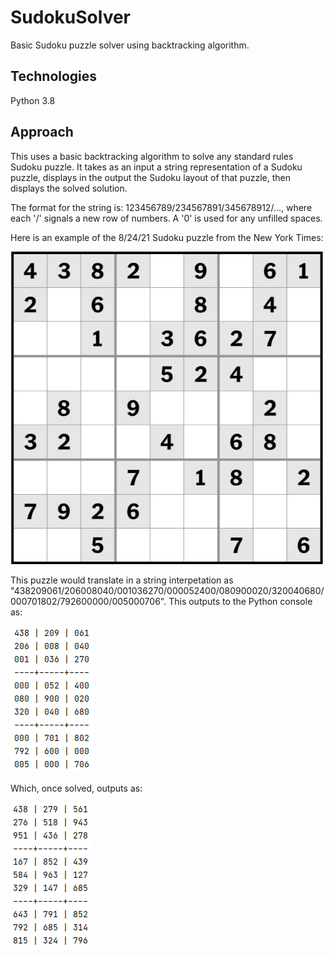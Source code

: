 # SudokuSolver
Basic Sudoku puzzle solver using backtracking algorithm.

## Technologies
Python 3.8

## Approach
This uses a basic backtracking algorithm to solve any standard rules Sudoku puzzle. It takes as an input a string representation of a Sudoku puzzle, displays in the output the Sudoku layout of that puzzle, then displays the solved solution.

The format for the string is: 123456789/234567891/345678912/..., where each '/' signals a new row of numbers. A '0' is used for any unfilled spaces.

Here is an example of the 8/24/21 Sudoku puzzle from the New York Times:

<img src="./imgs/NYT.PNG" width="500" height="500">

This puzzle would translate in a string interpetation as "438209061/206008040/001036270/000052400/080900020/320040680/000701802/792600000/005000706". This outputs to the Python console as:

![](./imgs/unsolvedOutput.PNG)

Which, once solved, outputs as:

![](./imgs/solvedOutput.PNG)
